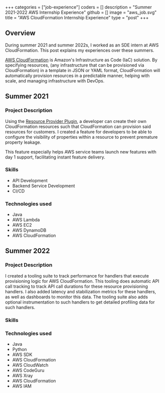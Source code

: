 +++
categories = ["job-experience"]
coders = []
description = "Summer 2021-2022 AWS Internship Experience"
github = []
image = "aws_job.svg"
title = "AWS CloudFormation Internship Experience"
type = "post"
+++
## Overview
During summer 2021 and summer 2022s, I worked as an SDE intern at AWS CloudFormation. This post explains my experiences over these summers. 

[AWS CloudFormation](https://aws.amazon.com/cloudformation/) is Amazon's Infrastructure as Code (IaC) solution. By specifying resources, (any infrastructure that can be provisioned via CloudFormation) in a template in JSON or YAML format, CloudFormation will automatically provision resources in a predictable manner, helping with scale, and managing infrastructure with DevOps.

## Summer 2021
### Project Description
Using the [Resource Provider Plugin](https://github.com/aws-cloudformation/cloudformation-cli-java-plugin), a developer can create their own CloudFormation resources such that CloudFormation can provision said resources for customers. I created a feature for developers to be able to configure the visibility of properties within a resource to prevent premature property leakage. 

This feature especially helps AWS service teams launch new features with day 1 support, facilitating instant feature delivery. 
### Skills
- API Development
- Backend Service Development
- CI/CD
### Technologies used
- Java
- AWS Lambda
- AWS EC2
- AWS DynamoDB
- AWS CloudFormation

## Summer 2022
### Project Description
I created a tooling suite to track performance for handlers that execute provisioning logic for AWS CloudFormation. This tooling does automatic API call tracking to track API call durations for these resource provisioning handlers. I also added latency and stabilization metrics for these handlers, as well as dashboards to monitor this data. The tooling suite also adds optional instrumentation to such handlers to get detailed profiling data for such handlers.
### Skills
### Technologies used
- Java
- Python
- AWS SDK
- AWS CloudFormation
- AWS CloudWatch
- AWS CodeGuru
- AWS Xray
- AWS CloudFormation
- AWS IAM